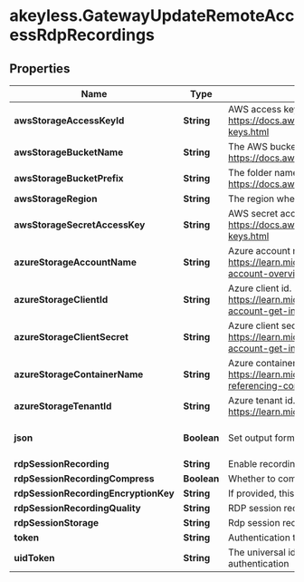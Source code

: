 # akeyless.GatewayUpdateRemoteAccessRdpRecordings

## Properties

Name | Type | Description | Notes
------------ | ------------- | ------------- | -------------
**awsStorageAccessKeyId** | **String** | AWS access key id. For more information refer to https://docs.aws.amazon.com/IAM/latest/UserGuide/id_credentials_access-keys.html | [optional] 
**awsStorageBucketName** | **String** | The AWS bucket name. For more information refer to https://docs.aws.amazon.com/s3/ | [optional] 
**awsStorageBucketPrefix** | **String** | The folder name in S3 bucket. For more information refer to https://docs.aws.amazon.com/s3/ | [optional] 
**awsStorageRegion** | **String** | The region where the storage is located | [optional] 
**awsStorageSecretAccessKey** | **String** | AWS secret access key. For more information refer to https://docs.aws.amazon.com/IAM/latest/UserGuide/id_credentials_access-keys.html | [optional] 
**azureStorageAccountName** | **String** | Azure account name. For more information refer to https://learn.microsoft.com/en-us/azure/storage/common/storage-account-overview | [optional] 
**azureStorageClientId** | **String** | Azure client id. For more information refer to https://learn.microsoft.com/en-us/azure/storage/common/storage-account-get-info?tabs&#x3D;portal | [optional] 
**azureStorageClientSecret** | **String** | Azure client secret. For more information refer to https://learn.microsoft.com/en-us/azure/storage/common/storage-account-get-info?tabs&#x3D;portal | [optional] 
**azureStorageContainerName** | **String** | Azure container name. For more information refer to https://learn.microsoft.com/en-us/rest/api/storageservices/naming-and-referencing-containers--blobs--and-metadata | [optional] 
**azureStorageTenantId** | **String** | Azure tenant id. For more information refer to https://learn.microsoft.com/en-us/entra/fundamentals/how-to-find-tenant | [optional] 
**json** | **Boolean** | Set output format to JSON | [optional] [default to false]
**rdpSessionRecording** | **String** | Enable recording of rdp session [true/false] | [optional] 
**rdpSessionRecordingCompress** | **Boolean** | Whether to compress recording files before upload | [optional] 
**rdpSessionRecordingEncryptionKey** | **String** | If provided, this key will be used to encrypt uploaded recordings. | [optional] 
**rdpSessionRecordingQuality** | **String** | RDP session recording quality [low/medium/high] | [optional] 
**rdpSessionStorage** | **String** | Rdp session recording storage destination [local/aws/azure] | [optional] 
**token** | **String** | Authentication token (see &#x60;/auth&#x60; and &#x60;/configure&#x60;) | [optional] 
**uidToken** | **String** | The universal identity token, Required only for universal_identity authentication | [optional] 



